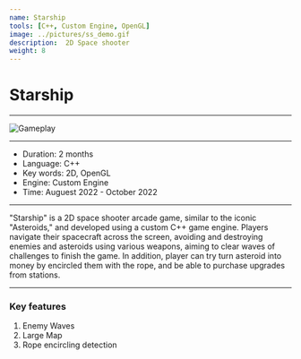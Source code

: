 ```yaml
---
name: Starship
tools: [C++, Custom Engine, OpenGL]
image: ../pictures/ss_demo.gif
description:  2D Space shooter
weight: 8
---
```


# Starship

***

![Gameplay](../pictures/ss_gp.gif)

***

- Duration:             2 months
- Language:             C++
- Key words:            2D, OpenGL
- Engine:               Custom Engine
- Time:                 Auguest 2022 - October 2022

***

"Starship" is a 2D space shooter arcade game, similar to the iconic "Asteroids," and developed using a custom C++ game engine. Players navigate their spacecraft across the screen, avoiding and destroying enemies and asteroids using various weapons, aiming to clear waves of challenges to finish the game. In addition, player can try turn asteroid into money by encircled them with the rope, and be able to purchase upgrades from stations.

***

### Key features

1. Enemy Waves
2. Large Map 
3. Rope encircling detection